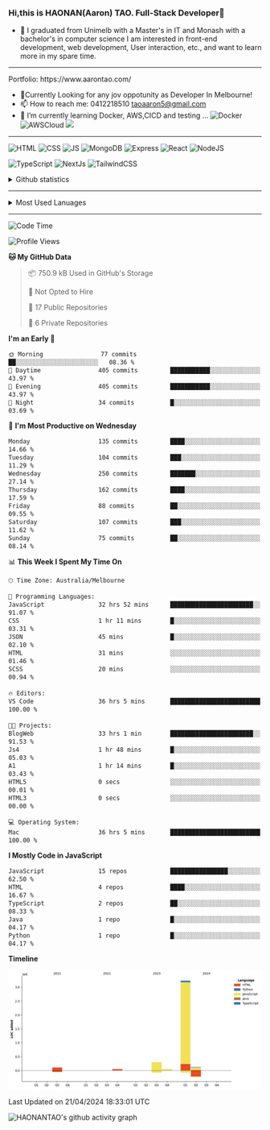 ### Hi,this is HAONAN(Aaron) TAO. Full-Stack Developer👋

- 🔭 I graduated from Unimelb with a Master's in IT and Monash with a bachelor's in computer science
I am interested in front-end development, web development, User interaction, etc., and want to learn more in my spare time.
<hr/>
Portfolio: https://www.aarontao.com/

- 💬Currently Looking for any jov oppotunity as Developer In Melbourne!
- 📫 How to reach me:  0412218510   taoaaron5@gmail.com
- 🌱 I’m currently learning Docker, AWS,CICD and testing ...
![Docker](https://img.shields.io/badge/Docker-yellow?style=plastic)
![AWSCloud](https://img.shields.io/badge/AWS-yellow?style=plastic)
![](https://metrics.lecoq.io/insights/HAONANTAO)
<hr/>

![HTML](https://img.shields.io/badge/-HTML5-E34F26?style=flat-square&logo=html5&logoColor=white)
![CSS](https://img.shields.io/badge/-CSS3-1572B6?style=flat-square&logo=css3)
![JS](https://img.shields.io/badge/-JavaScript-oringe?style=flat-square&logo=javascript)
![MongoDB](https://img.shields.io/badge/MongoDB-blue?style=plastic)
![Express](https://img.shields.io/badge/Express-blue?style=plastic)
![React](https://img.shields.io/badge/react-blue?style=plastic)
![NodeJS](https://img.shields.io/badge/NodeJS-blue?style=plastic)

![TypeScript](https://img.shields.io/badge/TypeScript-blue?style=plastic)
![NextJs](https://img.shields.io/badge/NextJs-blue?style=plastic)
![TailwindCSS](https://img.shields.io/badge/TailwindCSS-blue?style=plastic)


<!-- [![Aaron's Most used languages](https://github-readme-stats.vercel.app/api/top-langs/?username=haonantao)]-->
<details>
  <summary>Github statistics</summary>
  <p align="center">
    <img src="https://github-readme-stats.vercel.app/api?username=HAONANTAO&show_icons=true" height="300"/>
  </p>
</details>
<hr/>
<details>
  <summary>Most Used Lanuages</summary>
  <p align="center">
    <img src="https://github-readme-stats.vercel.app/api/top-langs/?username=HAONANTAO&layout=donut-vertical" height="300"/>
  </p>
</details>

<hr/>

<!--START_SECTION:waka-->
![Code Time](http://img.shields.io/badge/Code%20Time-65%20hrs-blue)

![Profile Views](http://img.shields.io/badge/Profile%20Views-18-blue)

**🐱 My GitHub Data** 

> 📦 750.9 kB Used in GitHub's Storage 
 > 
> 🚫 Not Opted to Hire
 > 
> 📜 17 Public Repositories 
 > 
> 🔑 6 Private Repositories 
 > 
**I'm an Early 🐤** 

```text
🌞 Morning                77 commits          ██░░░░░░░░░░░░░░░░░░░░░░░   08.36 % 
🌆 Daytime                405 commits         ███████████░░░░░░░░░░░░░░   43.97 % 
🌃 Evening                405 commits         ███████████░░░░░░░░░░░░░░   43.97 % 
🌙 Night                  34 commits          █░░░░░░░░░░░░░░░░░░░░░░░░   03.69 % 
```
📅 **I'm Most Productive on Wednesday** 

```text
Monday                   135 commits         ████░░░░░░░░░░░░░░░░░░░░░   14.66 % 
Tuesday                  104 commits         ███░░░░░░░░░░░░░░░░░░░░░░   11.29 % 
Wednesday                250 commits         ███████░░░░░░░░░░░░░░░░░░   27.14 % 
Thursday                 162 commits         ████░░░░░░░░░░░░░░░░░░░░░   17.59 % 
Friday                   88 commits          ██░░░░░░░░░░░░░░░░░░░░░░░   09.55 % 
Saturday                 107 commits         ███░░░░░░░░░░░░░░░░░░░░░░   11.62 % 
Sunday                   75 commits          ██░░░░░░░░░░░░░░░░░░░░░░░   08.14 % 
```


📊 **This Week I Spent My Time On** 

```text
🕑︎ Time Zone: Australia/Melbourne

💬 Programming Languages: 
JavaScript               32 hrs 52 mins      ███████████████████████░░   91.07 % 
CSS                      1 hr 11 mins        █░░░░░░░░░░░░░░░░░░░░░░░░   03.31 % 
JSON                     45 mins             █░░░░░░░░░░░░░░░░░░░░░░░░   02.10 % 
HTML                     31 mins             ░░░░░░░░░░░░░░░░░░░░░░░░░   01.46 % 
SCSS                     20 mins             ░░░░░░░░░░░░░░░░░░░░░░░░░   00.94 % 

🔥 Editors: 
VS Code                  36 hrs 5 mins       █████████████████████████   100.00 % 

🐱‍💻 Projects: 
BlogWeb                  33 hrs 1 min        ███████████████████████░░   91.53 % 
Js4                      1 hr 48 mins        █░░░░░░░░░░░░░░░░░░░░░░░░   05.03 % 
A1                       1 hr 14 mins        █░░░░░░░░░░░░░░░░░░░░░░░░   03.43 % 
HTML5                    0 secs              ░░░░░░░░░░░░░░░░░░░░░░░░░   00.01 % 
HTML3                    0 secs              ░░░░░░░░░░░░░░░░░░░░░░░░░   00.00 % 

💻 Operating System: 
Mac                      36 hrs 5 mins       █████████████████████████   100.00 % 
```

**I Mostly Code in JavaScript** 

```text
JavaScript               15 repos            ████████████████░░░░░░░░░   62.50 % 
HTML                     4 repos             ████░░░░░░░░░░░░░░░░░░░░░   16.67 % 
TypeScript               2 repos             ██░░░░░░░░░░░░░░░░░░░░░░░   08.33 % 
Java                     1 repo              █░░░░░░░░░░░░░░░░░░░░░░░░   04.17 % 
Python                   1 repo              █░░░░░░░░░░░░░░░░░░░░░░░░   04.17 % 
```



**Timeline**

![Lines of Code chart](https://raw.githubusercontent.com/HAONANTAO/HAONANTAO/main/assets/bar_graph.png)


 Last Updated on 21/04/2024 18:33:01 UTC
<!--END_SECTION:waka-->


![HAONANTAO's github activity graph](https://github-readme-activity-graph.vercel.app/graph?username=HAONANTAO&theme=tokyo-night)


